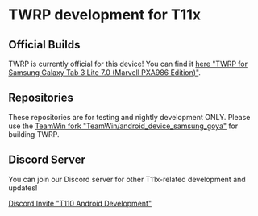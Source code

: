 # TWRP development for T11x

## Official Builds

TWRP is currently official for this device!
You can find it [here "TWRP for Samsung Galaxy Tab 3 Lite 7.0 (Marvell PXA986 Edition)"](https://twrp.me/samsung/goya.html).

## Repositories

These repositories are for testing and nightly development ONLY.
Please use the [TeamWin fork "TeamWin/android_device_samsung_goya"](https://github.com/TeamWin/android_device_samsung_goya) for building TWRP.

## Discord Server

You can join our Discord server for other T11x-related development and updates!

[Discord Invite "T110 Android Development"](https://discord.gg/XQc6fVcARX)
